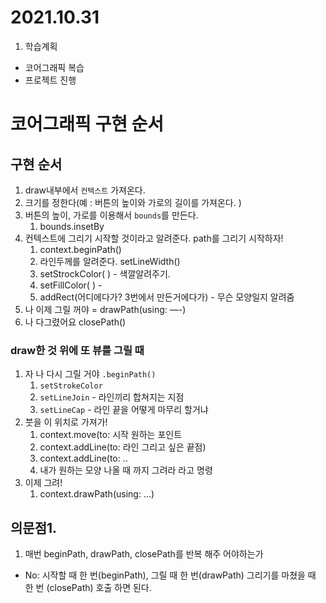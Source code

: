 # 2021.10.31
1. 학습계획
- 코어그래픽 복습
- 프로젝트 진행



# 코어그래픽 구현 순서
## 구현 순서

1. draw내부에서 `컨텍스트` 가져온다. 
2. 크기를 정한다(예 : 버튼의 높이와 가로의 길이를 가져온다. )
3.  버튼의 높이, 가로를 이용해서 `bounds`를 만든다. 
    1. bounds.insetBy
4. 컨텍스트에 그리기 시작할 것이라고 알려준다. path를 그리기 시작하자!
    1. context.beginPath()
    2. 라인두께를 알려준다. setLineWidth()
    3. setStrockColor( ) - 색깔알려주기.
    4. setFillColor( ) - 
    5. addRect(어디에다가? 3번에서 만든거에다가) - 무슨 모양일지 알려줌
5. 나 이제 그릴 꺼야 = drawPath(using: —-)
6. 나 다그렸어요 closePath()

### draw한 것 위에 또 뷰를 그릴 때

1. 자 나 다시 그릴 거야 `.beginPath()`
    1. `setStrokeColor`
    2. `setLineJoin` - 라인끼리 합쳐지는 지점 
    3. `setLineCap` - 라인 끝을 어떻게 마무리 할거냐
2. 붓을 이 위치로 가져가!
    1. context.move(to:  시작 원하는 포인트
    2. context.addLine(to: 라인 그리고 싶은 끝점)
    3. context.addLine(to: ..
    4. 내가 원하는 모양 나올 때 까지 그려라 라고 명령
3. 이제 그려!
    1. context.drawPath(using:  ...)

## 의문점1. 
1. 매번 beginPath, drawPath, closePath를 반복 해주 어야하는가
- No: 시작할 때 한 번(beginPath), 그릴 때 한 번(drawPath) 그리기를 마쳤을 때 한 번 (closePath) 호출 하면 된다. 
